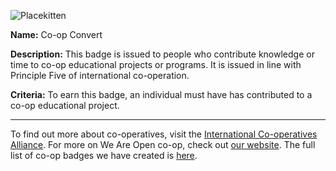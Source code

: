 ![Placekitten](http://placekitten.com/g/200/200)

**Name:** Co-op Convert

**Description:** This badge is issued to people who contribute knowledge or time to co-op educational projects or programs. It is issued in line with Principle Five of  international co-operation. 

**Criteria:** To earn this badge, an individual must have has contributed to a co-op educational project.

-----

To find out more about co-operatives, visit the [International Co-operatives Alliance](http://ica.coop). For more on We Are Open co-op, check out [our website](http://weareopen.coop). The full list of co-op badges we have created is [here](https://github.com/weareopen/coop-badges).
